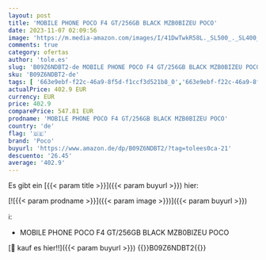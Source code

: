 ```yaml
---
layout: post
title: 'MOBILE PHONE POCO F4 GT/256GB BLACK MZB0BIZEU POCO'
date: 2023-11-07 02:09:56
image: 'https://m.media-amazon.com/images/I/41DwTwkR58L._SL500_._SL400_.jpg'
comments: true
category: ofertas
author: 'tole.es'
slug: 'B09Z6NDBT2-de MOBILE PHONE POCO F4 GT/256GB BLACK MZB0BIZEU POCO'
sku: 'B09Z6NDBT2-de'
tags: [ '663e9ebf-f22c-46a9-8f5d-f1ccf3d521b8_0','663e9ebf-f22c-46a9-8f5d-f1ccf3d521b8_1301','663e9ebf-f22c-46a9-8f5d-f1ccf3d521b8_3601','663e9ebf-f22c-46a9-8f5d-f1ccf3d521b8_5701','Android-Tablets','Arborist Merchandising Root','Computer & Zubehör','Elektronik & Foto','Freenetmobile Aktion','Gratis Blau M SIM-Karte','Handys & Smartphones','Handys & Zubehör','Self Service','Simlockfreie Handys','Special Features Stores','Verkaufen Sie Ihr Mobiltelefon','a4cbee59-f823-40fe-831a-7de64f655f6f_0','a4cbee59-f823-40fe-831a-7de64f655f6f_7401','poco','🇩🇪', ]
actualPrice: 402.9 EUR
currency: EUR
price: 402.9
comparePrice: 547.81 EUR
prodname: 'MOBILE PHONE POCO F4 GT/256GB BLACK MZB0BIZEU POCO'
country: 'de'
flag: '🇩🇪'
brand: 'Poco'
buyurl: 'https://www.amazon.de/dp/B09Z6NDBT2/?tag=tolees0ca-21'
descuento: '26.45'
average: '402.9'
---
```


Es gibt ein [{{< param title >}}]({{< param buyurl >}}) hier:

[![{{< param prodname >}}]({{< param image >}})]({{< param buyurl >}})

ℹ️:

- MOBILE PHONE POCO F4 GT/256GB BLACK MZB0BIZEU POCO

[🛒 kauf es hier!!]({{< param buyurl >}})
{{<world>}}B09Z6NDBT2{{</world>}}
